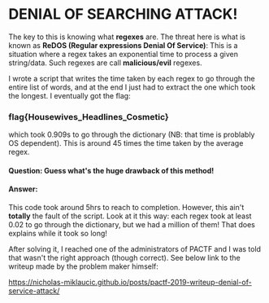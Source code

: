 # DENIAL OF SEARCHING ATTACK!
The key to this is knowing what **regexes** are. The threat here is what is known as **ReDOS (Regular expressions Denial Of Service)**: This is a situation where a regex takes an exponential time to process a given string/data. Such regexes are call **malicious/evil** regexes.

I wrote a script that writes the time taken by each regex to go through the entire list of words, and at the end I just had to extract the one which took the longest. I eventually got the flag:

### flag{Housewives_Headlines_Cosmetic}
which took 0.909s to go through the dictionary (NB: that time is problably OS dependent). This is around 45 times the time taken by the average regex.
#### Question: Guess what's the **huge** drawback of this method!

#### Answer: 
This code took around 5hrs to reach to completion. However, this ain't **totally** the fault of the script. Look at it this way: each regex took at least 0.02 to go through the dictionary, but we had a million of them! That does explains while it took so long!

After solving it, I reached one of the administrators of PACTF and I was told that wasn't the right approach (though correct). See below link to the writeup made by the problem maker himself:

https://nicholas-miklaucic.github.io/posts/pactf-2019-writeup-denial-of-service-attack/
